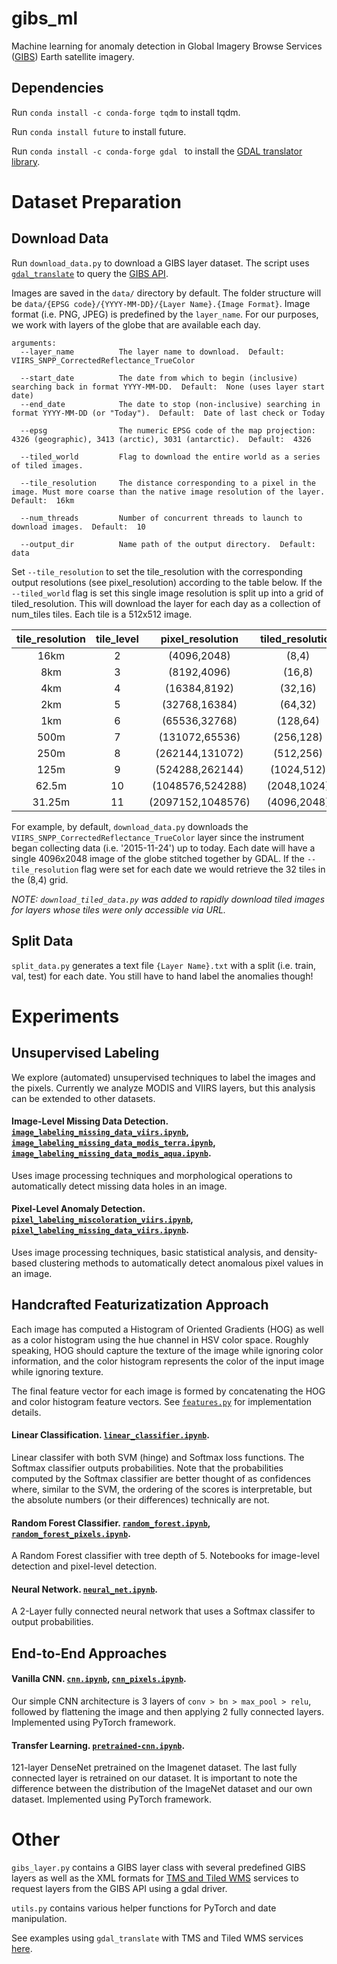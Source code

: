 # gibs_ml
Machine learning for anomaly detection in Global Imagery Browse Services ([GIBS](https://earthdata.nasa.gov/about/science-system-description/eosdis-components/global-imagery-browse-services-gibs)) Earth satellite imagery.

## Dependencies
Run ```conda install -c conda-forge tqdm``` to install tqdm.

Run ```conda install future``` to install future.

Run ```conda install -c conda-forge gdal ``` to install the [GDAL translator library](http://www.gdal.org/). 

# Dataset Preparation

## Download Data
Run ```download_data.py``` to download a GIBS layer dataset. The script uses [```gdal_translate```](http://www.gdal.org/gdal_translate.html) to query the [GIBS API](https://wiki.earthdata.nasa.gov/display/GIBS/GIBS+API+for+Developers#GIBSAPIforDevelopers-ServiceEndpointsandGetCapabilities).

Images are saved in the ```data/``` directory by default. The folder structure will be ```data/{EPSG code}/{YYYY-MM-DD}/{Layer Name}.{Image Format}```. Image format (i.e. PNG, JPEG) is predefined by the ```layer_name```. For our purposes, we work with layers of the globe that are available each day.

```
arguments:
  --layer_name          The layer name to download.  Default:  VIIRS_SNPP_CorrectedReflectance_TrueColor

  --start_date          The date from which to begin (inclusive) searching back in format YYYY-MM-DD.  Default:  None (uses layer start date)
  --end_date            The date to stop (non-inclusive) searching in format YYYY-MM-DD (or "Today").  Default:  Date of last check or Today

  --epsg                The numeric EPSG code of the map projection: 4326 (geographic), 3413 (arctic), 3031 (antarctic).  Default:  4326
  
  --tiled_world         Flag to download the entire world as a series of tiled images.

  --tile_resolution     The distance corresponding to a pixel in the image. Must more coarse than the native image resolution of the layer.  Default:  16km
  
  --num_threads         Number of concurrent threads to launch to download images.  Default:  10

  --output_dir          Name path of the output directory.  Default:  data
```

Set ```--tile_resolution``` to set the tile_resolution with the corresponding output resolutions (see pixel_resolution) according to the table below. If the ```--tiled_world``` flag is set this single image resolution is split up into a grid of tiled_resolution. This will download the layer for each day as a collection of num_tiles tiles. Each tile is a 512x512 image. 

| tile_resolution 	| tile_level 	|  pixel_resolution 	| tiled_resolution 	| num_tiles 	|
|:---------------:	|:----------:	|:-----------------:	|:----------------:	|:---------:	|
|       16km      	|      2     	|    (4096,2048)    	|       (8,4)      	|     32    	|
|       8km       	|      3     	|    (8192,4096)    	|      (16,8)      	|    128    	|
|       4km       	|      4     	|    (16384,8192)   	|      (32,16)     	|    512    	|
|       2km       	|      5     	|   (32768,16384)   	|      (64,32)     	|    2048   	|
|       1km       	|      6     	|   (65536,32768)   	|     (128,64)     	|    8192   	|
|       500m      	|      7     	|   (131072,65536)  	|     (256,128)    	|   32768   	|
|       250m      	|      8     	|  (262144,131072)  	|     (512,256)    	|   131072  	|
|       125m      	|      9     	|  (524288,262144)  	|    (1024,512)    	|   524288  	|
|      62.5m      	|     10     	|  (1048576,524288) 	|    (2048,1024)   	|  2097152  	|
|      31.25m     	|     11     	| (2097152,1048576) 	|    (4096,2048)   	|  8388608  	|

For example, by default, ```download_data.py``` downloads the `VIIRS_SNPP_CorrectedReflectance_TrueColor` layer since the instrument began collecting data (i.e. '2015-11-24') up to today. Each date will have a single 4096x2048 image of the globe stitched together by GDAL. If the ```--tile_resolution``` flag were set for each date we would retrieve the 32 tiles in the (8,4) grid.

*NOTE: ```download_tiled_data.py``` was added to rapidly download tiled images for layers whose tiles were only accessible via URL.*  

## Split Data
```split_data.py``` generates a text file ```{Layer Name}.txt``` with a split (i.e. train, val, test) for each date. You still have to hand label the anomalies though!

# Experiments

## Unsupervised Labeling
We explore (automated) unsupervised techniques to label the images and the pixels. Currently we analyze MODIS and VIIRS layers, but this analysis can be extended to other datasets.

#### Image-Level Missing Data Detection. [```image_labeling_missing_data_viirs.ipynb```](https://github.jpl.nasa.gov/xue/gibs_ml/blob/master/image_labeling_missing_data_viirs.ipynb), [```image_labeling_missing_data_modis_terra.ipynb```](https://github.jpl.nasa.gov/xue/gibs_ml/blob/master/image_labeling_missing_data_modis_terra.ipynb), [```image_labeling_missing_data_modis_aqua.ipynb```](https://github.jpl.nasa.gov/xue/gibs_ml/blob/master/image_labeling_missing_data_modis_aqua.ipynb). 
Uses image processing techniques and morphological operations to automatically detect missing data holes in an image. 

#### Pixel-Level Anomaly Detection. [```pixel_labeling_miscoloration_viirs.ipynb```](https://github.jpl.nasa.gov/xue/gibs_ml/blob/master/pixel_labeling_miscoloration_viirs.ipynb), [```pixel_labeling_missing_data_viirs.ipynb```](https://github.jpl.nasa.gov/xue/gibs_ml/blob/master/pixel_labeling_missing_data_viirs.ipynb). 
Uses image processing techniques, basic statistical analysis, and density-based clustering methods to automatically detect anomalous pixel values in an image. 

## Handcrafted Featurizatization Approach
Each image has computed a Histogram of Oriented Gradients (HOG) as well as a color histogram using the hue channel in HSV color space. Roughly speaking, HOG should capture the texture of the image while ignoring color information, and the color histogram represents the color of the input image while ignoring texture. 

The final feature vector for each image is formed by concatenating the HOG and color histogram feature vectors. See [```features.py```](https://github.jpl.nasa.gov/xue/gibs_ml/blob/master/features.py) for implementation details.

#### Linear Classification. [```linear_classifier.ipynb```](https://github.jpl.nasa.gov/xue/gibs_ml/blob/master/linear_classifier.ipynb). 
Linear classifer with both SVM (hinge) and Softmax loss functions. The Softmax classifier outputs probabilities. Note that the probabilities computed by the Softmax classifier are better thought of as confidences where, similar to the SVM, the ordering of the scores is interpretable, but the absolute numbers (or their differences) technically are not.

#### Random Forest Classifier. [```random_forest.ipynb```](https://github.jpl.nasa.gov/xue/gibs_ml/blob/master/random_forest.ipynb), [```random_forest_pixels.ipynb```](https://github.jpl.nasa.gov/xue/gibs_ml/blob/master/random_forest_pixels.ipynb). 
A Random Forest classifier with tree depth of 5. Notebooks for image-level detection and pixel-level detection. 

#### Neural Network. [```neural_net.ipynb```](https://github.jpl.nasa.gov/xue/gibs_ml/blob/master/neural_net.ipynb). 
A 2-Layer fully connected neural network that uses a Softmax classifer to output probabilities.

## End-to-End Approaches 

#### Vanilla CNN. [```cnn.ipynb```](https://github.jpl.nasa.gov/xue/gibs_ml/blob/master/cnn.ipynb), [```cnn_pixels.ipynb```](https://github.jpl.nasa.gov/xue/gibs_ml/blob/master/cnn_pixels.ipynb). 
Our simple CNN architecture is 3 layers of ```conv > bn > max_pool > relu```, followed by flattening the image and then applying 2 fully connected layers. Implemented using PyTorch framework.

#### Transfer Learning. [```pretrained-cnn.ipynb```](https://github.jpl.nasa.gov/xue/gibs_ml/blob/master/pretrained-cnn.ipynb). 
121-layer DenseNet pretrained on the Imagenet dataset. The last fully connected layer is retrained on our dataset. It is important to note the difference between the distribution of the ImageNet dataset and our own dataset. Implemented using PyTorch framework.

# Other

```gibs_layer.py``` contains a GIBS layer class with several predefined GIBS layers as well as the XML formats for [TMS and Tiled WMS](http://www.gdal.org/frmt_wms.html) services to request layers from the GIBS API using a gdal driver.

```utils.py``` contains various helper functions for PyTorch and date manipulation.

See examples using ```gdal_translate``` with TMS and Tiled WMS services [here](https://wiki.earthdata.nasa.gov/display/GIBS/Map+Library+Usage#expand-GDALBasics).